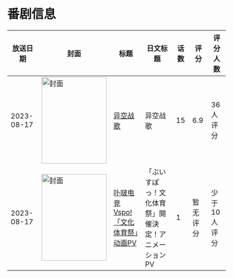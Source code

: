 # 番剧信息

|放送日期|封面|标题|日文标题|话数|评分|评分人数|
|---|---|---|---|---|---|---|
|2023-08-17|<img src="//lain.bgm.tv/pic/cover/c/6e/b6/358641_HRIGr.jpg" alt="封面" style="width:150px;height:200px;object-fit:cover;">|[异空战歌](https://bangumi.tv/subject/358641)|异空战歌|15|6.9|36人评分|
|2023-08-17|<img src="//lain.bgm.tv/pic/cover/c/af/cc/451371_JwVZ9.jpg" alt="封面" style="width:150px;height:200px;object-fit:cover;">|[卟啵电竞 Vspo!「文化体育祭」动画PV](https://bangumi.tv/subject/451371)|「ぶいすぽっ！文化体育祭」開催決定！アニメーションPV|1|暂无评分|少于10人评分|
